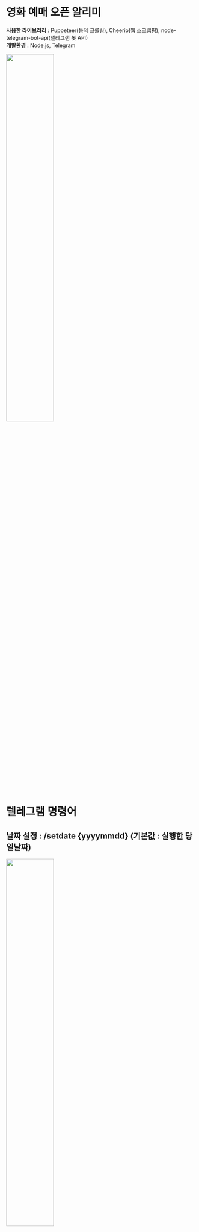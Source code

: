 # 영화 예매 오픈 알리미
**사용한 라이브러리** : Puppeteer(동적 크롤링), Cheerio(웹 스크랩핑), node-telegram-bot-api(텔레그램 봇 API) <br>
**개발환경** : Node.js, Telegram

<image src="https://github.com/DongminL/movie_reservation_notification/assets/108854865/dd9f4c92-f63a-4658-8ec3-db996cf69b7d" width="50%" height="50%">

# 텔레그램 명령어
## 날짜 설정 : /setdate {yyyymmdd} (기본값 : 실행한 당일날짜)
<image src="https://github.com/DongminL/movie_reservation_notification/assets/108854865/8b9026e3-5c3f-4a4b-b6ec-b99a09547099" width="50%" height="50%">

## 극장 설정 : /settheater {용아맥 or 코돌비 or 남돌비}
용아맥 : CGV 용산 아이파크몰점 아이맥스  (기본값) <br>
코돌비 : MEGABOX 코엑스점 돌비 시네마 <br>
남돌비 : MEGABOX 남양주 현대아울렛 스페이스원점 돌비 시네마 <br>
<image src="https://github.com/DongminL/movie_reservation_notification/assets/108854865/143f2ab4-edf3-42a3-b8b7-4d2bbac24eb0" width="50%" height="50%">
